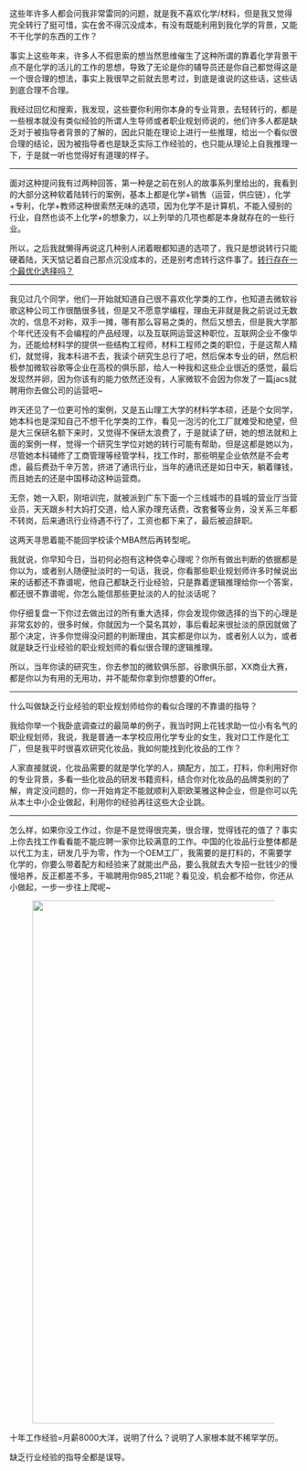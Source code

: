 <p>这些年许多人都会问我非常雷同的问题，就是我不喜欢化学/材料，但是我又觉得完全转行了挺可惜，实在舍不得沉没成本，有没有既能利用到我化学的背景，又能不干化学的东西的工作？</p><p>事实上这些年来，许多人不假思索的想当然思维催生了这种所谓的靠着化学背景干点不是化学的活儿的工作的思想，导致了无论是你的辅导员还是你自己都觉得这是一个很合理的想法，事实上我很早之前就去思考过，到底是谁说的这些话，这些话到底合理不合理。</p><p>我经过回忆和搜索，我发现，这些要你利用你本身的专业背景，去轻转行的，都是一些根本就没有类似经验的所谓人生导师或者职业规划师说的，他们许多人都是缺乏对于被指导者背景的了解的，因此只能在理论上进行一些推理，给出一个看似很合理的结论，因为被指导者也是缺乏实际工作经验的，也只能从理论上自我推理一下，于是就一听也觉得好有道理的样子。</p><hr/><p>面对这种提问我有过两种回答，第一种是之前在别人的故事系列里给出的，我看到的大部分这种软着陆转行的案例，基本上都是化学+销售（运营，供应链），化学+专利，化学+教师这种很索然无味的选项，因为化学不是计算机，不能入侵别的行业，自然也谈不上化学+的想象力，以上列举的几项也都是本身就存在的一些行业。</p><p>所以，之后我就懒得再说这几种别人闭着眼都知道的选项了，我只是想说转行只能硬着陆，天天惦记着自己那点沉没成本的，还是别考虑转行这件事了。<a href="https://zhuanlan.zhihu.com/p/25828801" class="internal">转行存在一个最优化选择吗？</a></p><hr/><p>我见过几个同学，他们一开始就知道自己很不喜欢化学类的工作，也知道去微软谷歌这种公司工作很酷很多钱，但是又不愿意学编程，理由无非就是我之前说过无数次的，信息不对称，双手一摊，哪有那么容易之类的，然后又想去，但是我大学那个年代还没有不会编程的产品经理，以及互联网运营这种职位，互联网企业不像华为，还能给材料学的提供一些结构工程师，材料工程师之类的职位，于是这帮人精们，就觉得，我本科进不去，我读个研究生总行了吧，然后保本专业的研，然后积极参加微软谷歌等企业在高校的俱乐部，给人一种我和这些企业很近的感觉，最后发现然并卵，因为你该有的能力依然还没有，人家微软不会因为你发了一篇jacs就聘用你去做公司的运营吧~</p><p>昨天还见了一位更可怜的案例，又是五山理工大学的材料学本硕，还是个女同学，她本科也是深知自己不想干化学类的工作，看见一泡污的化工厂就难受和绝望，但是大三保研名额下来时，又觉得不保研太浪费了，于是就读了研，她的想法就和上面的案例一样，觉得一个研究生学位对她的转行可能有帮助，但是这都是她以为，尽管她本科辅修了工商管理等经管学科，找工作时，那些明星企业依然是不会考虑，最后费劲千辛万苦，挤进了通讯行业，当年的通讯还是如日中天，躺着赚钱，而且她去的还是中国移动这种运营商。</p><p>无奈，她一入职，刚培训完，就被派到广东下面一个三线城市的县城的营业厅当营业员，天天跟乡村大妈打交道，给人家办理充话费，改套餐等业务，没关系三年都不转岗，后来通讯行业待遇不行了，工资也都下来了，最后被迫辞职。</p><p>这两天寻思着能不能回学校读个MBA然后再转型呢。</p><p>我就说，你早知今日，当初何必抱有这种侥幸心理呢？你所有做出判断的依据都是你以为，或者别人随便扯淡时的一句话，我说，你看那些职业规划师许多时候说出来的话都还不靠谱呢，他自己都缺乏行业经验，只是靠着逻辑推理给你一个答案，都还很不靠谱呢，你怎么能信那些更扯淡的人的扯淡话呢？</p><p>你仔细复盘一下你过去做出过的所有重大选择，你会发现你做选择的当下的心理是非常玄妙的，很多时候，你就因为一个莫名其妙，事后看起来很扯淡的原因就做了那个决定，许多你觉得没问题的判断理由，其实都是你以为，或者别人以为，或者就是缺乏行业经验的职业规划师的看似很合理的逻辑推理。</p><p>所以，当年你读的研究生，你去参加的微软俱乐部，谷歌俱乐部，XX商业大赛，都是你以为有用的无用功，并不能帮你拿到你想要的Offer。</p><hr/><p>什么叫做缺乏行业经验的职业规划师给你的看似合理的不靠谱的指导？</p><p>我给你举一个我卧底调查过的最简单的例子，我当时网上花钱求助一位小有名气的职业规划师，我说，我是普通一本学校应用化学专业的女生，我对口工作是化工厂，但是我平时很喜欢研究化妆品，我如何能找到化妆品的工作？</p><p>人家直接就说，化妆品需要的就是学化学的人，搞配方，加工，打料，你利用好你的专业背景，多看一些化妆品的研发书籍资料，结合你对化妆品的品牌类别的了解，肯定没问题的，你一开始肯定不能就顺利入职欧莱雅这种企业，但是你可以先从本土中小企业做起，利用你的经验再往这些大企业跳。</p><hr/><p>怎么样，如果你没工作过，你是不是觉得很完美，很合理，觉得钱花的值了？事实上你去找工作看看能不能应聘一家你比较满意的工作。中国的化妆品行业整体都是以代工为主，研发几乎为零，作为一个OEM工厂，我需要的是打料的，不需要学化学的，你要么带着配方和经验来了就能出产品，要么我就去大专招一批钱少的慢慢培养，反正都差不多，干嘛聘用你985,211呢？看见没，机会都不给你，你还从小做起，一步一步往上爬呢~</p><figure data-size="normal"><img src="https://pic1.zhimg.com/v2-74c6d14c98ae5463415793c0c58fed9c_b.jpg" data-caption="" data-size="normal" data-rawwidth="916" data-rawheight="667" class="origin_image zh-lightbox-thumb" width="916" data-original="https://pic1.zhimg.com/v2-74c6d14c98ae5463415793c0c58fed9c_r.jpg"/></figure><p>十年工作经验=月薪8000大洋，说明了什么？说明了人家根本就不稀罕学历。</p><p>缺乏行业经验的指导全都是误导。</p>